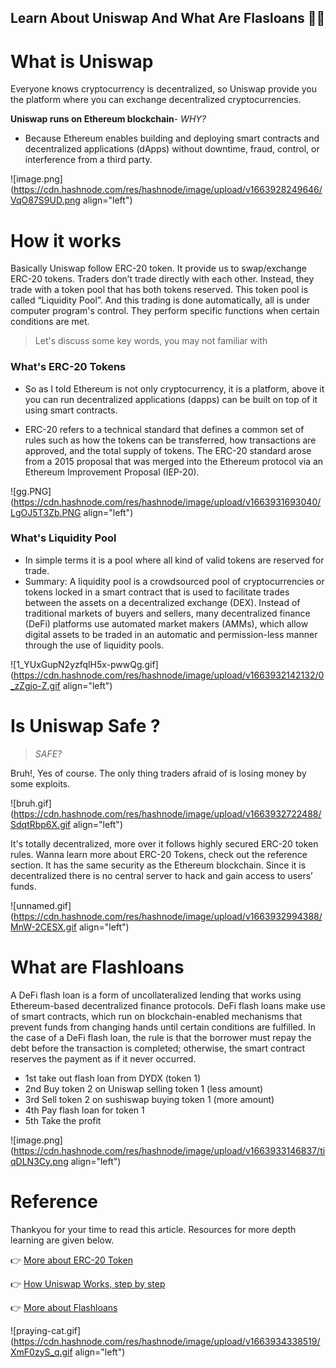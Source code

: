 ## Learn About Uniswap And What Are  Flasloans 🚀🚀

# What is Uniswap 

Everyone knows cryptocurrency is decentralized, so Uniswap provide you the platform where you can exchange decentralized cryptocurrencies.  

**Uniswap runs on Ethereum blockchain**- *WHY?*

- Because Ethereum enables building and deploying smart contracts and decentralized applications (dApps) without downtime, fraud, control, or interference from a third party. 


![image.png](https://cdn.hashnode.com/res/hashnode/image/upload/v1663928249646/VqO87S9UD.png align="left")


# How it works

Basically Uniswap follow ERC-20 token. It provide us to swap/exchange ERC-20 tokens. Traders don’t trade directly with each other. Instead, they trade with a token pool that has both tokens reserved. This token pool is called “Liquidity Pool”. And this trading is done automatically, all is under computer program's control. They perform specific functions when certain conditions are met.

> Let's discuss some key words, you may not familiar with

### What's ERC-20 Tokens
- So as I told Ethereum is not only cryptocurrency, it is a platform, above it you can run decentralized applications (dapps) can be built on top of it using smart contracts.

- ERC-20 refers to a technical standard that defines a common set of rules such as how the tokens can be transferred, how transactions are approved, and the total supply of tokens. The ERC-20 standard arose from a 2015 proposal that was merged into the Ethereum protocol via an Ethereum Improvement Proposal (IEP-20).



![gg.PNG](https://cdn.hashnode.com/res/hashnode/image/upload/v1663931693040/LgOJ5T3Zb.PNG align="left")


### What's Liquidity Pool

- In simple terms it is a pool where all kind of valid tokens are reserved for trade.
- Summary: A liquidity pool is a crowdsourced pool of cryptocurrencies or tokens locked in a smart contract that is used to facilitate trades between the assets on a decentralized exchange (DEX). Instead of traditional markets of buyers and sellers, many decentralized finance (DeFi) platforms use automated market makers (AMMs), which allow digital assets to be traded in an automatic and permission-less manner through the use of liquidity pools.


![1_YUxGupN2yzfqlH5x-pwwQg.gif](https://cdn.hashnode.com/res/hashnode/image/upload/v1663932142132/0_zZgjo-Z.gif align="left")

# Is Uniswap Safe ?

> *SAFE?*

Bruh!, Yes of course. The only thing traders afraid of is losing money by some exploits.

![bruh.gif](https://cdn.hashnode.com/res/hashnode/image/upload/v1663932722488/SdqtRbp6X.gif align="left")

It's totally decentralized, more over it follows highly secured ERC-20 token rules. Wanna learn more about ERC-20 Tokens, check out the reference section. It has the same security as the Ethereum blockchain. Since it is decentralized there is no central server to hack and gain access to users’ funds. 


![unnamed.gif](https://cdn.hashnode.com/res/hashnode/image/upload/v1663932994388/MnW-2CESX.gif align="left")

# What are Flashloans

A DeFi flash loan is a form of uncollateralized lending that works using Ethereum-based decentralized finance protocols. DeFi flash loans make use of smart contracts, which run on blockchain-enabled mechanisms that prevent funds from changing hands until certain conditions are fulfilled. In the case of a DeFi flash loan, the rule is that the borrower must repay the debt before the transaction is completed; otherwise, the smart contract reserves the payment as if it never occurred. 

- 1st take out flash loan from DYDX (token 1)
- 2nd Buy token 2 on Uniswap selling token 1 (less amount)
- 3rd Sell token 2 on sushiswap  buying token 1 (more amount)
- 4th Pay flash loan for token 1
- 5th Take the profit

![image.png](https://cdn.hashnode.com/res/hashnode/image/upload/v1663933146837/tiqDLN3Cy.png align="left")


# Reference 

Thankyou for your time to read this article. Resources for more depth learning are given below.

👉 [More about ERC-20 Token](https://docs.openzeppelin.com/contracts/4.x/api/token/erc20)

👉 [How Uniswap Works, step by step](https://docs.uniswap.org/protocol/V2/concepts/protocol-overview/how-uniswap-works#:~:text=Uniswap%20is%20an%20automated%20liquidity,%2C%20censorship%20resistance%2C%20and%20security.)

👉 [More about Flashloans](https://blog.accubits.com/what-are-defi-flash-loans/?utm_term=&utm_campaign=Blog+Traffic+Dynamic&utm_source=adwords&utm_medium=ppc&hsa_acc=9457382041&hsa_cam=17725356181&hsa_grp=137176937205&hsa_ad=609968248040&hsa_src=g&hsa_tgt=dsa-19959388920&hsa_kw=&hsa_mt=&hsa_net=adwords&hsa_ver=3&gclid=Cj0KCQjwsrWZBhC4ARIsAGGUJuqOh7PsVEmisRT_HWonp_QZN0yLFENbTKYkgY-xoWEDicFj583kT4kaAhRVEALw_wcB)



![praying-cat.gif](https://cdn.hashnode.com/res/hashnode/image/upload/v1663934338519/XmF0zyS_q.gif align="left")

